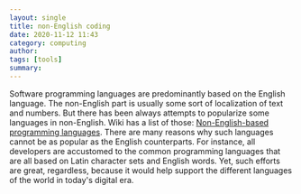 ```yaml
---
layout: single
title: non-English coding 
date: 2020-11-12 11:43
category: computing 
author: 
tags: [tools]
summary: 
---
```


Software programming languages are predominantly based on the English language. The non-English part is usually some sort of localization of text and numbers. But there has been always attempts to popularize some languages in non-English. Wiki has a list of those: [Non-English-based programming languages](https://en.wikipedia.org/wiki/Non-English-based_programming_languages). There are many reasons why such languages cannot be as popular as the English counterparts. For instance, all developers are accustomed to the common programming languages that are all based on Latin character sets and English words. Yet, such efforts are great, regardless, because it would help support the different languages of the world in today's digital era.
